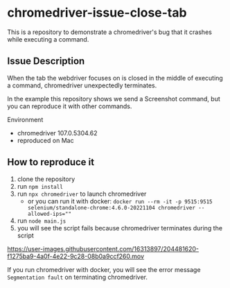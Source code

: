 # chromedriver-issue-close-tab

This is a repository to demonstrate a chromedriver's bug that it crashes while executing a command.

## Issue Description

When the tab the webdriver focuses on is closed in the middle of executing a command, chromedriver unexpectedly terminates.

In the example this repository shows we send a Screenshot command, but you can reproduce it with other commands.

Environment

- chromedriver 107.0.5304.62
- reproduced on Mac

## How to reproduce it

1. clone the repository
1. run `npm install`
1. run `npx chromedriver` to launch chromedriver
   - or you can run it with docker: `docker run --rm -it -p 9515:9515 selenium/standalone-chrome:4.6.0-20221104 chromedriver --allowed-ips=""`
1. run `node main.js`
1. you will see the script fails because chromedriver terminates during the script

https://user-images.githubusercontent.com/16313897/204481620-f1275ba9-4a0f-4e22-9c28-08b0a9ccf260.mov

If you run chromedriver with docker, you will see the error message `Segmentation fault` on terminating chromedriver.
